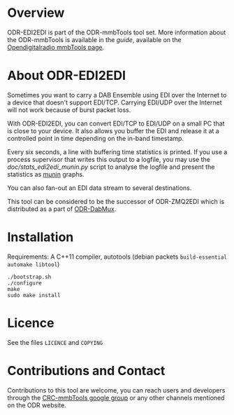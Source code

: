 Overview
========

ODR-EDI2EDI is part of the ODR-mmbTools tool set. More information about the
ODR-mmbTools is available in the *guide*, available on the
[Opendigitalradio mmbTools page](http://www.opendigitalradio.org/mmbtools).

About ODR-EDI2EDI
=================

Sometimes you want to carry a DAB Ensemble using EDI over the Internet to a device that doesn't support EDI/TCP.
Carrying EDI/UDP over the Internet will not work because of burst packet loss.

With ODR-EDI2EDI, you can convert EDI/TCP to EDI/UDP on a small PC that is close to your device. It also allows you
buffer the EDI and release it at a controlled point in time depending on the in-band timestamp.

Every six seconds, a line with buffering time statistics is printed. If you use a process supervisor that writes this
output to a logfile, you may use the *doc/stats_edi2edi_munin.py* script to analyse the logfile and present the
statistics as [munin](http://munin-monitoring.org/) graphs.

You can also fan-out an EDI data stream to several destinations.

This tool can be considered to be the successor of ODR-ZMQ2EDI which is distributed as a part of
[ODR-DabMux](https://github.com/Opendigitalradio/ODR-DabMux).

Installation
============

Requirements: A C++11 compiler, autotools (debian packets `build-essential automake libtool`)

    ./bootstrap.sh
    ./configure
    make
    sudo make install

Licence
=======

See the files `LICENCE` and `COPYING`


Contributions and Contact
=========================

Contributions to this tool are welcome, you can reach users and developers through the
[CRC-mmbTools google group](https://groups.google.com/forum/#!forum/crc-mmbtools)
or any other channels mentioned on the ODR website.
